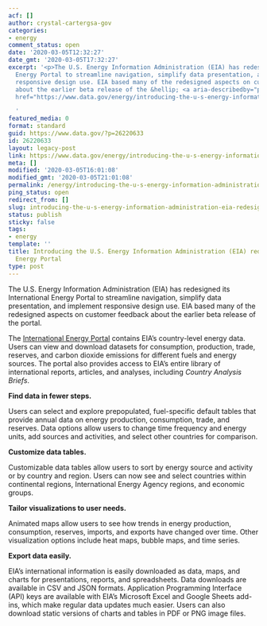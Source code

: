 ```yaml
---
acf: []
author: crystal-cartergsa-gov
categories:
- energy
comment_status: open
date: '2020-03-05T12:32:27'
date_gmt: '2020-03-05T17:32:27'
excerpt: '<p>The U.S. Energy Information Administration (EIA) has redesigned its International
  Energy Portal to streamline navigation, simplify data presentation, and implement
  responsive design use. EIA based many of the redesigned aspects on customer feedback
  about the earlier beta release of the &hellip; <a aria-describedby="post-title-26220633"
  href="https://www.data.gov/energy/introducing-the-u-s-energy-information-administration-eia-redesigned-international-energy-portal/">Continued</a></p>

  '
featured_media: 0
format: standard
guid: https://www.data.gov/?p=26220633
id: 26220633
layout: legacy-post
link: https://www.data.gov/energy/introducing-the-u-s-energy-information-administration-eia-redesigned-international-energy-portal/
meta: []
modified: '2020-03-05T16:01:08'
modified_gmt: '2020-03-05T21:01:08'
permalink: /energy/introducing-the-u-s-energy-information-administration-eia-redesigned-international-energy-portal/
ping_status: open
redirect_from: []
slug: introducing-the-u-s-energy-information-administration-eia-redesigned-international-energy-portal
status: publish
sticky: false
tags:
- energy
template: ''
title: Introducing the U.S. Energy Information Administration (EIA) redesigned International
  Energy Portal
type: post
---
```

The U.S. Energy Information Administration (EIA) has redesigned its International Energy Portal to streamline navigation, simplify data presentation, and implement responsive design use. EIA based many of the redesigned aspects on customer feedback about the earlier beta release of the portal.


The [International Energy Portal](https://www.eia.gov/international/overview/world) contains EIA’s country-level energy data. Users can view and download datasets for consumption, production, trade, reserves, and carbon dioxide emissions for different fuels and energy sources. The portal also provides access to EIA’s entire library of international reports, articles, and analyses, including *Country Analysis Briefs*.


**Find data in fewer steps.**


Users can select and explore prepopulated, fuel-specific default tables that provide annual data on energy production, consumption, trade, and reserves. Data options allow users to change time frequency and energy units, add sources and activities, and select other countries for comparison.


**Customize data tables.**


Customizable data tables allow users to sort by energy source and activity or by country and region. Users can now see and select countries within continental regions, International Energy Agency regions, and economic groups.


**Tailor visualizations to user needs.**


Animated maps allow users to see how trends in energy production, consumption, reserves, imports, and exports have changed over time. Other visualization options include heat maps, bubble maps, and time series.


**Export data easily.**


EIA’s international information is easily downloaded as data, maps, and charts for presentations, reports, and spreadsheets. Data downloads are available in CSV and JSON formats. Application Programming Interface (API) keys are available with EIA’s Microsoft Excel and Google Sheets add-ins, which make regular data updates much easier. Users can also download static versions of charts and tables in PDF or PNG image files.


